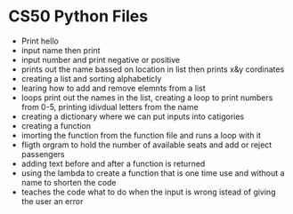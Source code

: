 # CS50 Python Files
* Print hello
* input name then print
* input number and print negative or positive
* prints out the name bassed on location in list then prints x&y cordinates
* creating a list and sorting alphabeticly
* learing how to add and remove elemnts from a list
* loops print out the names in the list, creating a loop to print numbers from 0-5, printing idivdual letters from the name
* creating a dictionary where we can put inputs into catigories
* creating a function
* imorting the function from the function file and runs a loop with it
* fligth orgram to hold the number of available seats and add or reject passengers
* adding text before and after a function is returned
* using the lambda to create a function that is one time use and without a name to shorten the code
* teaches the code what to do when the input is wrong istead of giving the user an error
  
